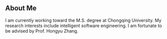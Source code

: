 ## About Me
I am currently working toward the M.S. degree at Chongqing University. My research interests include intelligent software engineering. I am fortunate to be advised by Prof. Hongyu Zhang.
